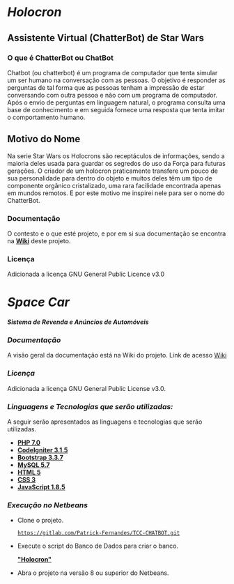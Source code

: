 

# ***Holocron*** 

## **Assistente Virtual (ChatterBot) de Star Wars**
 










### **O que é ChatterBot ou ChatBot**
Chatbot (ou chatterbot) é um programa de computador que tenta simular um ser humano na conversação com as pessoas. O objetivo é responder as perguntas de tal forma que as pessoas tenham a impressão de estar conversando com outra pessoa e não com um programa de computador. Após o envio de perguntas em linguagem natural, o programa consulta uma base de conhecimento e em seguida fornece uma resposta que tenta imitar o comportamento humano.


## **Motivo do Nome**
Na serie Star Wars os Holocrons são receptáculos de informações, sendo a maioria deles usada para guardar os segredos do uso da Força para futuras gerações. O criador de um holocron praticamente transfere um pouco de sua personalidade para dentro do objeto e muitos deles têm um tipo de componente orgânico cristalizado, uma rara facilidade encontrada apenas em mundos remotos.
E por este motivo me inspirei nele para ser o nome do ChatterBot.






### **Documentação**
O contesto e o que esté projeto, e por em si sua documentação se encontra na **[Wiki](https://gitlab.com/Patrick-Fernandes/TCC-CHATBOT/wikis/home)** deste projeto.








### **Licença**
Adicionada a licença GNU General Public Licence v3.0




# *Space Car*
#### *Sistema de Revenda e Anúncios de Automóveis*

### *Documentação*
A visão geral da documentação está na Wiki do projeto. Link de acesso [Wiki](https://gitlab.com/otaviogarciamarzullo/TCC/wikis/home)

### *Licença*
Adicionada a licença GNU General Public License v3.0.

### *Linguagens e Tecnologias que serão utilizadas:*
A seguir serão apresentados as linguagens e tecnologias que serão utilizadas.
<ul>
<li><a href="https://secure.php.net/manual/pt_BR/migration70.php"><B>PHP 7.0</B></a></li>
<li><a href="https://www.codeigniter.com/user_guide/"><B>CodeIgniter 3.1.5</B></a></li>
<li><a href="http://getbootstrap.com/getting-started/"><B>Bootstrap 3.3.7</B></a></li>
<li><a href="https://dev.mysql.com/doc/relnotes/mysql/5.7/en/"><B>MySQL 5.7</B></a></li>
<li><a href="https://dev.w3.org/html5/html-author/"><B>HTML 5</B></a></li>
<li><a href="http://devdocs.io/css/"><B>CSS 3</B></a></li>
<li><a href="https://developer.mozilla.org/pt-BR/docs/Web/JavaScript/New_in_JavaScript/1.8.5"><B>JavaScript 1.8.5</B></a></li>
</ul>

### *Execução no Netbeans*
<ul>
<li> Clone o projeto.

<code>https://gitlab.com/Patrick-Fernandes/TCC-CHATBOT.git</code>

<li>Execute o script do Banco de Dados para criar o banco.

<a href="https://gitlab.com/Patrick-Fernandes/TCC-CHATBOT.git"> <b>"Holocron"</b> </a></li>

<li>Abra o projeto na versão 8 ou superior do Netbeans.</li>